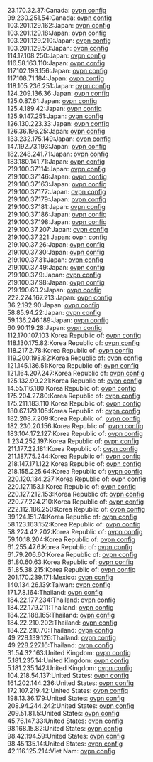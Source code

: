 23.170.32.37:Canada: [ovpn config](vpn/23_170_32_37.ovpn)  
99.230.251.54:Canada: [ovpn config](vpn/99_230_251_54.ovpn)  
103.201.129.162:Japan: [ovpn config](vpn/103_201_129_162.ovpn)  
103.201.129.18:Japan: [ovpn config](vpn/103_201_129_18.ovpn)  
103.201.129.210:Japan: [ovpn config](vpn/103_201_129_210.ovpn)  
103.201.129.50:Japan: [ovpn config](vpn/103_201_129_50.ovpn)  
114.17.108.250:Japan: [ovpn config](vpn/114_17_108_250.ovpn)  
116.58.163.110:Japan: [ovpn config](vpn/116_58_163_110.ovpn)  
117.102.193.156:Japan: [ovpn config](vpn/117_102_193_156.ovpn)  
117.108.71.184:Japan: [ovpn config](vpn/117_108_71_184.ovpn)  
118.105.236.251:Japan: [ovpn config](vpn/118_105_236_251.ovpn)  
124.209.136.36:Japan: [ovpn config](vpn/124_209_136_36.ovpn)  
125.0.87.61:Japan: [ovpn config](vpn/125_0_87_61.ovpn)  
125.4.189.42:Japan: [ovpn config](vpn/125_4_189_42.ovpn)  
125.9.147.251:Japan: [ovpn config](vpn/125_9_147_251.ovpn)  
126.130.223.33:Japan: [ovpn config](vpn/126_130_223_33.ovpn)  
126.36.196.25:Japan: [ovpn config](vpn/126_36_196_25.ovpn)  
133.232.175.149:Japan: [ovpn config](vpn/133_232_175_149.ovpn)  
147.192.73.193:Japan: [ovpn config](vpn/147_192_73_193.ovpn)  
182.248.241.71:Japan: [ovpn config](vpn/182_248_241_71.ovpn)  
183.180.141.71:Japan: [ovpn config](vpn/183_180_141_71.ovpn)  
219.100.37.114:Japan: [ovpn config](vpn/219_100_37_114.ovpn)  
219.100.37.146:Japan: [ovpn config](vpn/219_100_37_146.ovpn)  
219.100.37.163:Japan: [ovpn config](vpn/219_100_37_163.ovpn)  
219.100.37.177:Japan: [ovpn config](vpn/219_100_37_177.ovpn)  
219.100.37.179:Japan: [ovpn config](vpn/219_100_37_179.ovpn)  
219.100.37.181:Japan: [ovpn config](vpn/219_100_37_181.ovpn)  
219.100.37.186:Japan: [ovpn config](vpn/219_100_37_186.ovpn)  
219.100.37.198:Japan: [ovpn config](vpn/219_100_37_198.ovpn)  
219.100.37.207:Japan: [ovpn config](vpn/219_100_37_207.ovpn)  
219.100.37.221:Japan: [ovpn config](vpn/219_100_37_221.ovpn)  
219.100.37.26:Japan: [ovpn config](vpn/219_100_37_26.ovpn)  
219.100.37.30:Japan: [ovpn config](vpn/219_100_37_30.ovpn)  
219.100.37.31:Japan: [ovpn config](vpn/219_100_37_31.ovpn)  
219.100.37.49:Japan: [ovpn config](vpn/219_100_37_49.ovpn)  
219.100.37.9:Japan: [ovpn config](vpn/219_100_37_9.ovpn)  
219.100.37.98:Japan: [ovpn config](vpn/219_100_37_98.ovpn)  
219.190.60.2:Japan: [ovpn config](vpn/219_190_60_2.ovpn)  
222.224.167.213:Japan: [ovpn config](vpn/222_224_167_213.ovpn)  
36.2.192.90:Japan: [ovpn config](vpn/36_2_192_90.ovpn)  
58.85.94.22:Japan: [ovpn config](vpn/58_85_94_22.ovpn)  
59.136.246.189:Japan: [ovpn config](vpn/59_136_246_189.ovpn)  
60.90.119.28:Japan: [ovpn config](vpn/60_90_119_28.ovpn)  
112.170.107.103:Korea Republic of: [ovpn config](vpn/112_170_107_103.ovpn)  
118.130.175.82:Korea Republic of: [ovpn config](vpn/118_130_175_82.ovpn)  
118.217.2.78:Korea Republic of: [ovpn config](vpn/118_217_2_78.ovpn)  
119.200.198.82:Korea Republic of: [ovpn config](vpn/119_200_198_82.ovpn)  
121.145.136.51:Korea Republic of: [ovpn config](vpn/121_145_136_51.ovpn)  
121.164.207.247:Korea Republic of: [ovpn config](vpn/121_164_207_247.ovpn)  
125.132.99.221:Korea Republic of: [ovpn config](vpn/125_132_99_221.ovpn)  
14.55.116.180:Korea Republic of: [ovpn config](vpn/14_55_116_180.ovpn)  
175.204.27.80:Korea Republic of: [ovpn config](vpn/175_204_27_80.ovpn)  
175.211.183.110:Korea Republic of: [ovpn config](vpn/175_211_183_110.ovpn)  
180.67.179.105:Korea Republic of: [ovpn config](vpn/180_67_179_105.ovpn)  
182.208.7.209:Korea Republic of: [ovpn config](vpn/182_208_7_209.ovpn)  
182.230.20.156:Korea Republic of: [ovpn config](vpn/182_230_20_156.ovpn)  
183.104.172.127:Korea Republic of: [ovpn config](vpn/183_104_172_127.ovpn)  
1.234.252.197:Korea Republic of: [ovpn config](vpn/1_234_252_197.ovpn)  
211.177.22.181:Korea Republic of: [ovpn config](vpn/211_177_22_181.ovpn)  
211.187.75.244:Korea Republic of: [ovpn config](vpn/211_187_75_244.ovpn)  
218.147.171.122:Korea Republic of: [ovpn config](vpn/218_147_171_122.ovpn)  
218.155.225.64:Korea Republic of: [ovpn config](vpn/218_155_225_64.ovpn)  
220.120.134.237:Korea Republic of: [ovpn config](vpn/220_120_134_237.ovpn)  
220.127.153.1:Korea Republic of: [ovpn config](vpn/220_127_153_1.ovpn)  
220.127.212.153:Korea Republic of: [ovpn config](vpn/220_127_212_153.ovpn)  
220.77.224.210:Korea Republic of: [ovpn config](vpn/220_77_224_210.ovpn)  
222.112.186.250:Korea Republic of: [ovpn config](vpn/222_112_186_250.ovpn)  
39.124.151.74:Korea Republic of: [ovpn config](vpn/39_124_151_74.ovpn)  
58.123.163.152:Korea Republic of: [ovpn config](vpn/58_123_163_152.ovpn)  
58.224.42.202:Korea Republic of: [ovpn config](vpn/58_224_42_202.ovpn)  
59.10.18.204:Korea Republic of: [ovpn config](vpn/59_10_18_204.ovpn)  
61.255.47.6:Korea Republic of: [ovpn config](vpn/61_255_47_6.ovpn)  
61.79.206.60:Korea Republic of: [ovpn config](vpn/61_79_206_60.ovpn)  
61.80.60.63:Korea Republic of: [ovpn config](vpn/61_80_60_63.ovpn)  
61.85.38.215:Korea Republic of: [ovpn config](vpn/61_85_38_215.ovpn)  
201.170.239.171:Mexico: [ovpn config](vpn/201_170_239_171.ovpn)  
140.134.26.139:Taiwan: [ovpn config](vpn/140_134_26_139.ovpn)  
171.7.8.164:Thailand: [ovpn config](vpn/171_7_8_164.ovpn)  
184.22.177.234:Thailand: [ovpn config](vpn/184_22_177_234.ovpn)  
184.22.179.211:Thailand: [ovpn config](vpn/184_22_179_211.ovpn)  
184.22.188.165:Thailand: [ovpn config](vpn/184_22_188_165.ovpn)  
184.22.210.202:Thailand: [ovpn config](vpn/184_22_210_202.ovpn)  
184.22.210.70:Thailand: [ovpn config](vpn/184_22_210_70.ovpn)  
49.228.139.126:Thailand: [ovpn config](vpn/49_228_139_126.ovpn)  
49.228.227.16:Thailand: [ovpn config](vpn/49_228_227_16.ovpn)  
31.54.32.163:United Kingdom: [ovpn config](vpn/31_54_32_163.ovpn)  
5.181.235.14:United Kingdom: [ovpn config](vpn/5_181_235_14.ovpn)  
5.181.235.142:United Kingdom: [ovpn config](vpn/5_181_235_142.ovpn)  
104.218.54.137:United States: [ovpn config](vpn/104_218_54_137.ovpn)  
161.202.144.236:United States: [ovpn config](vpn/161_202_144_236.ovpn)  
172.107.219.42:United States: [ovpn config](vpn/172_107_219_42.ovpn)  
198.13.36.179:United States: [ovpn config](vpn/198_13_36_179.ovpn)  
208.94.244.242:United States: [ovpn config](vpn/208_94_244_242.ovpn)  
209.51.81.5:United States: [ovpn config](vpn/209_51_81_5.ovpn)  
45.76.147.33:United States: [ovpn config](vpn/45_76_147_33.ovpn)  
98.168.15.82:United States: [ovpn config](vpn/98_168_15_82.ovpn)  
98.42.194.59:United States: [ovpn config](vpn/98_42_194_59.ovpn)  
98.45.135.14:United States: [ovpn config](vpn/98_45_135_14.ovpn)  
42.116.125.214:Viet Nam: [ovpn config](vpn/42_116_125_214.ovpn)  
